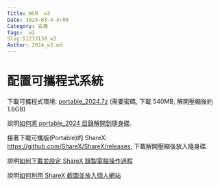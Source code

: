 ```yaml
---
Title: WCM  w3
Date: 2024-03-4 4:00
Category: 五專
Tags:  w3
Slug:51233130_w3
Author: 2024_w3.md
---
```


# 配置可攜程式系統
下載可攜程式環境: [portable_2024.7z](http://229.cycu.org/portable_2024.7z) (需要密碼, 下載 540MB, 解開壓縮後約 1.8GB)

說明[如何將 portable_2024 目錄解開到隨身碟].

[如何將 portable_2024 目錄解開到隨身碟]: https://nfuedu-my.sharepoint.com/:v:/g/personal/yen_nfu_edu_tw/EbjAjrCjezdClicUZtTFRygB3lfzx-3C23mmdI07jRB_DQ?nav=eyJyZWZlcnJhbEluZm8iOnsicmVmZXJyYWxBcHAiOiJPbmVEcml2ZUZvckJ1c2luZXNzIiwicmVmZXJyYWxBcHBQbGF0Zm9ybSI6IldlYiIsInJlZmVycmFsTW9kZSI6InZpZXciLCJyZWZlcnJhbFZpZXciOiJNeUZpbGVzTGlua0NvcHkifX0&e=hnJNks

接著下載可攜版(Portable)的 ShareX: <https://github.com/ShareX/ShareX/releases>, 下載解開壓縮後放入隨身碟.

說明[如何下載並設定 ShareX 錄製電腦操作過程]

[如何下載並設定 ShareX 錄製電腦操作過程]: https://nfuedu-my.sharepoint.com/:v:/g/personal/yen_nfu_edu_tw/EWcSS4zMupBBpTHox_lnbRgBH5jnFQdUgYllbfFpMJOcow?nav=eyJyZWZlcnJhbEluZm8iOnsicmVmZXJyYWxBcHAiOiJPbmVEcml2ZUZvckJ1c2luZXNzIiwicmVmZXJyYWxBcHBQbGF0Zm9ybSI6IldlYiIsInJlZmVycmFsTW9kZSI6InZpZXciLCJyZWZlcnJhbFZpZXciOiJNeUZpbGVzTGlua0NvcHkifX0&e=Tf0MEH

說明[如何利用 ShareX 截圖並放入個人網站]

[如何利用 ShareX 截圖並放入個人網站]: https://nfuedu-my.sharepoint.com/:v:/g/personal/yen_nfu_edu_tw/EbvB4lMi1LxCiAX7cT7HWB4BLp7B88P9dxshSGvo3JWROw?nav=eyJyZWZlcnJhbEluZm8iOnsicmVmZXJyYWxBcHAiOiJPbmVEcml2ZUZvckJ1c2luZXNzIiwicmVmZXJyYWxBcHBQbGF0Zm9ybSI6IldlYiIsInJlZmVycmFsTW9kZSI6InZpZXciLCJyZWZlcnJhbFZpZXciOiJNeUZpbGVzTGlua0NvcHkifX0&e=JLd2dh